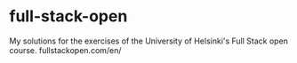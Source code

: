 # full-stack-open
 My solutions for the exercises of the University of Helsinki's Full Stack open course. fullstackopen.com/en/ 
